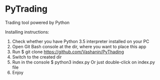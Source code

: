 # PyTrading
Trading tool powered by Python

Installing instructions:

1) Check whether you have Python 3.5 interpreter installed on your PC
2) Open Git Bash console at the dir, where you want to place this app
3) Run
   $ git clone https://github.com/Vashanin/PyThading
4) Switch to the created dir
5) Run in the console
   $ python3 index.py
   Or just double-click on index.py file
6) Enjoy
